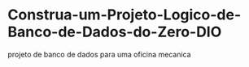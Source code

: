 # Construa-um-Projeto-Logico-de-Banco-de-Dados-do-Zero-DIO

projeto de banco de dados para uma oficina mecanica
